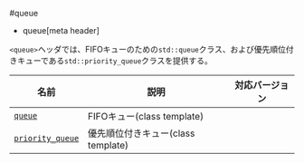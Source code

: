 #queue
* queue[meta header]

`<queue>`ヘッダでは、FIFOキューのための`std::queue`クラス、および優先順位付きキューである`std::priority_queue`クラスを提供する。


| 名前 | 説明 | 対応バージョン |
|-----------------------------|----------------------------|-------|
| [`queue`](queue/queue.md) | FIFOキュー(class template) | |
| [`priority_queue`](queue/priority_queue.md) | 優先順位付きキュー(class template) | |


